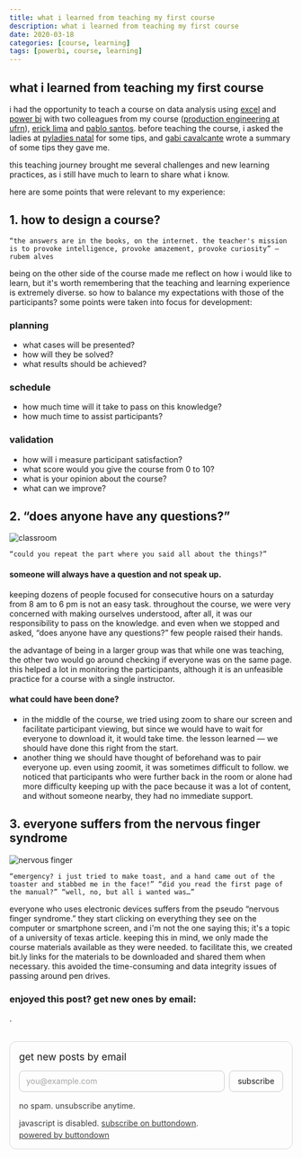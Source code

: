```yaml
---
title: what i learned from teaching my first course
description: what i learned from teaching my first course
date: 2020-03-18
categories: [course, learning]
tags: [powerbi, course, learning]
---
```


## what i learned from teaching my first course

i had the opportunity to teach a course on data analysis using [excel](https://products.office.com/pt-br/excel) and [power bi](https://powerbi.microsoft.com/pt-br/) with two colleagues from my course ([production engineering at ufrn](https://sigaa.ufrn.br/sigaa/public/curso/portal.jsf?lc=pt_BR&id=2000029)), [erick lima](#) and [pablo santos](#). before teaching the course, i asked the ladies at [pyladies natal](https://pyladiesnatal.github.io/) for some tips, and [gabi cavalcante](#) wrote a summary of some tips they gave me.

this teaching journey brought me several challenges and new learning practices, as i still have much to learn to share what i know.

here are some points that were relevant to my experience:

## 1. how to design a course?

```
“the answers are in the books, on the internet. the teacher's mission is to provoke intelligence, provoke amazement, provoke curiosity” — rubem alves
```

being on the other side of the course made me reflect on how i would like to learn, but it's worth remembering that the teaching and learning experience is extremely diverse. so how to balance my expectations with those of the participants? some points were taken into focus for development:

### planning

- what cases will be presented?
- how will they be solved?
- what results should be achieved?

### schedule

- how much time will it take to pass on this knowledge?
- how much time to assist participants?

### validation

- how will i measure participant satisfaction?
- what score would you give the course from 0 to 10?
- what is your opinion about the course?
- what can we improve?

## 2. “does anyone have any questions?”

![classroom](https://miro.medium.com/max/350/1*CHIE0VdgM0gEoZTRD1lm4Q.jpeg)

```
“could you repeat the part where you said all about the things?”
```

#### someone will always have a question and not speak up.

keeping dozens of people focused for consecutive hours on a saturday from 8 am to 6 pm is not an easy task. throughout the course, we were very concerned with making ourselves understood, after all, it was our responsibility to pass on the knowledge. and even when we stopped and asked, “does anyone have any questions?” few people raised their hands.

the advantage of being in a larger group was that while one was teaching, the other two would go around checking if everyone was on the same page. this helped a lot in monitoring the participants, although it is an unfeasible practice for a course with a single instructor.

#### what could have been done?

- in the middle of the course, we tried using zoom to share our screen and facilitate participant viewing, but since we would have to wait for everyone to download it, it would take time. the lesson learned — we should have done this right from the start.
- another thing we should have thought of beforehand was to pair everyone up. even using zoomit, it was sometimes difficult to follow. we noticed that participants who were further back in the room or alone had more difficulty keeping up with the pace because it was a lot of content, and without someone nearby, they had no immediate support.

## 3. everyone suffers from the nervous finger syndrome

![nervous finger](https://miro.medium.com/max/350/0*lRmY9K47jK_imXzC)

```
“emergency? i just tried to make toast, and a hand came out of the toaster and stabbed me in the face!” “did you read the first page of the manual?” “well, no, but all i wanted was…”
```

everyone who uses electronic devices suffers from the pseudo “nervous finger syndrome.” they start clicking on everything they see on the computer or smartphone screen, and i'm not the one saying this; it's a topic of a university of texas article. keeping this in mind, we only made the course materials available as they were needed. to facilitate this, we created bit.ly links for the materials to be downloaded and shared them when necessary. this avoided the time-consuming and data integrity issues of passing around pen drives.

### enjoyed this post? get new ones by email:
.
<div class="bd-subscribe my-5" role="region" aria-labelledby="bd-subscribe-title">
  <style>
    .bd-subscribe{margin:2rem 0;padding:1rem;border:1px solid;border-radius:12px;background:transparent;max-width:680px;color:inherit}
    .bd-subscribe *{box-sizing:border-box;font:inherit;color:inherit}
    .bd-subscribe h2{margin:0 0 .75rem;font-size:1.1rem;line-height:1.3}
    .bd-subscribe form{display:flex;gap:.5rem;flex-wrap:wrap;align-items:center}
    .bd-subscribe .visually-hidden{position:absolute;width:1px;height:1px;padding:0;margin:-1px;overflow:hidden;clip:rect(0 0 0 0);white-space:nowrap;border:0}
    .bd-subscribe input[type="email"]{flex:1 1 260px;padding:.6rem .75rem;border:1px solid;border-radius:8px;background:transparent}
    .bd-subscribe input[type="email"]::placeholder{opacity:.65}
    .bd-subscribe input[type="submit"]{padding:.6rem .9rem;border:1px solid;border-radius:8px;background:transparent;cursor:pointer}
    .bd-subscribe p{margin:.5rem 0 0;font-size:.875rem;opacity:.85}
    @media (prefers-color-scheme:light){
      .bd-subscribe{border-color:rgba(0,0,0,.15)}
      .bd-subscribe input[type="email"],.bd-subscribe input[type="submit"]{border-color:rgba(0,0,0,.2)}
    }
    @media (prefers-color-scheme:dark){
      .bd-subscribe{border-color:rgba(255,255,255,.2)}
      .bd-subscribe input[type="email"],.bd-subscribe input[type="submit"]{border-color:rgba(255,255,255,.25)}
    }
  </style>

  <h2 id="bd-subscribe-title">get new posts by email</h2>

  <form
    action="https://buttondown.com/api/emails/embed-subscribe/notasdaedicao"
    method="post"
    target="popupwindow"
    onsubmit="window.open('https://buttondown.com/notasdaedicao', 'popupwindow')"
    class="embeddable-buttondown-form"
    autocomplete="on"
  >
    <label for="bd-email" class="visually-hidden">your email</label>
    <input
      type="email"
      name="email"
      id="bd-email"
      placeholder="you@example.com"
      inputmode="email"
      autocomplete="email"
      required
      aria-describedby="bd-subscribe-help"
    />
    <input type="submit" value="subscribe" />
    <p id="bd-subscribe-help">no spam. unsubscribe anytime.</p>
  </form>

  <noscript>
    <p>javascript is disabled. <a href="https://buttondown.com/notasdaedicao" target="_blank" rel="noopener">subscribe on buttondown</a>.</p>
  </noscript>

  <p style="margin-top:.25rem">
    <a href="https://buttondown.com/refer/notasdaedicao" target="_blank" rel="noopener">powered by buttondown</a>
  </p>
</div>






